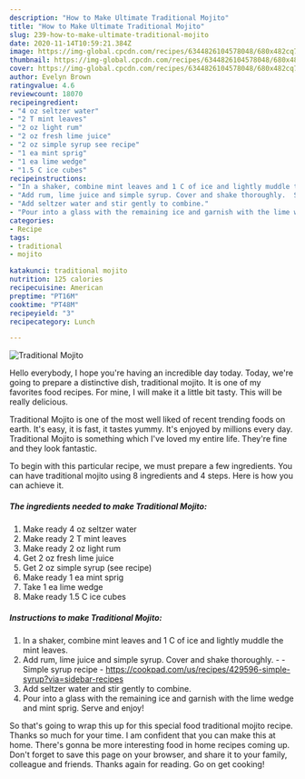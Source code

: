 ```yaml
---
description: "How to Make Ultimate Traditional Mojito"
title: "How to Make Ultimate Traditional Mojito"
slug: 239-how-to-make-ultimate-traditional-mojito
date: 2020-11-14T10:59:21.384Z
image: https://img-global.cpcdn.com/recipes/6344826104578048/680x482cq70/traditional-mojito-recipe-main-photo.jpg
thumbnail: https://img-global.cpcdn.com/recipes/6344826104578048/680x482cq70/traditional-mojito-recipe-main-photo.jpg
cover: https://img-global.cpcdn.com/recipes/6344826104578048/680x482cq70/traditional-mojito-recipe-main-photo.jpg
author: Evelyn Brown
ratingvalue: 4.6
reviewcount: 18070
recipeingredient:
- "4 oz seltzer water"
- "2 T mint leaves"
- "2 oz light rum"
- "2 oz fresh lime juice"
- "2 oz simple syrup see recipe"
- "1 ea mint sprig"
- "1 ea lime wedge"
- "1.5 C ice cubes"
recipeinstructions:
- "In a shaker, combine mint leaves and 1 C of ice and lightly muddle the mint leaves."
- "Add rum, lime juice and simple syrup. Cover and shake thoroughly.  Simple syrup recipe - https://cookpad.com/us/recipes/429596-simple-syrup?via=sidebar-recipes"
- "Add seltzer water and stir gently to combine."
- "Pour into a glass with the remaining ice and garnish with the lime wedge and mint sprig. Serve and enjoy!"
categories:
- Recipe
tags:
- traditional
- mojito

katakunci: traditional mojito 
nutrition: 125 calories
recipecuisine: American
preptime: "PT16M"
cooktime: "PT48M"
recipeyield: "3"
recipecategory: Lunch

---
```



![Traditional Mojito](https://img-global.cpcdn.com/recipes/6344826104578048/680x482cq70/traditional-mojito-recipe-main-photo.jpg)

Hello everybody, I hope you're having an incredible day today. Today, we're going to prepare a distinctive dish, traditional mojito. It is one of my favorites food recipes. For mine, I will make it a little bit tasty. This will be really delicious.



Traditional Mojito is one of the most well liked of recent trending foods on earth. It's easy, it is fast, it tastes yummy. It's enjoyed by millions every day. Traditional Mojito is something which I've loved my entire life. They're fine and they look fantastic.


To begin with this particular recipe, we must prepare a few ingredients. You can have traditional mojito using 8 ingredients and 4 steps. Here is how you can achieve it.

<!--inarticleads1-->

##### The ingredients needed to make Traditional Mojito:

1. Make ready 4 oz seltzer water
1. Make ready 2 T mint leaves
1. Make ready 2 oz light rum
1. Get 2 oz fresh lime juice
1. Get 2 oz simple syrup (see recipe)
1. Make ready 1 ea mint sprig
1. Take 1 ea lime wedge
1. Make ready 1.5 C ice cubes




<!--inarticleads2-->

##### Instructions to make Traditional Mojito:

1. In a shaker, combine mint leaves and 1 C of ice and lightly muddle the mint leaves.
1. Add rum, lime juice and simple syrup. Cover and shake thoroughly. -  - Simple syrup recipe - https://cookpad.com/us/recipes/429596-simple-syrup?via=sidebar-recipes
1. Add seltzer water and stir gently to combine.
1. Pour into a glass with the remaining ice and garnish with the lime wedge and mint sprig. Serve and enjoy!




So that's going to wrap this up for this special food traditional mojito recipe. Thanks so much for your time. I am confident that you can make this at home. There's gonna be more interesting food in home recipes coming up. Don't forget to save this page on your browser, and share it to your family, colleague and friends. Thanks again for reading. Go on get cooking!
